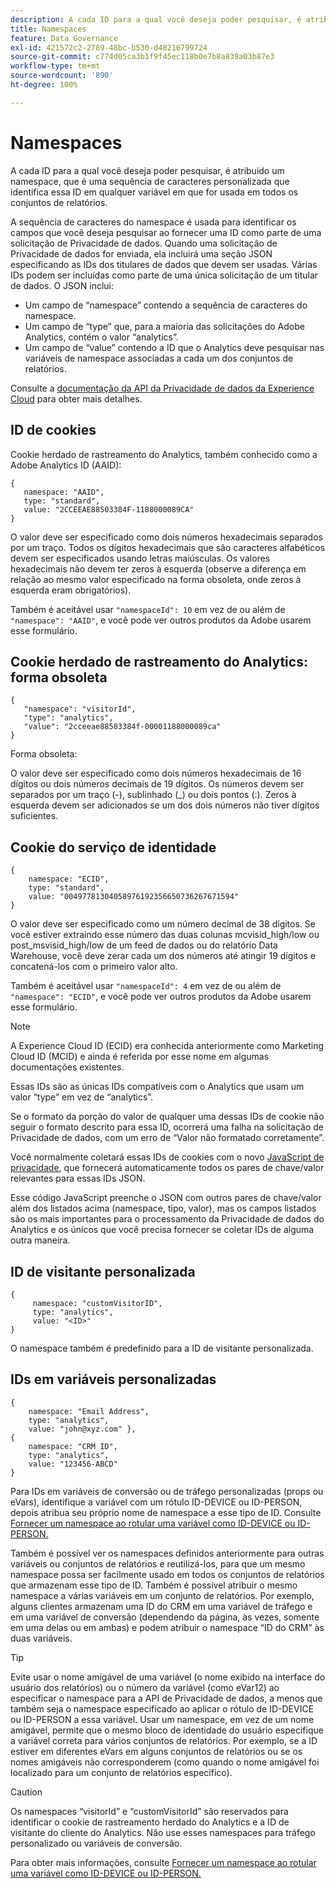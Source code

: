```yaml
---
description: A cada ID para a qual você deseja poder pesquisar, é atribuído um namespace, que é uma sequência de caracteres personalizada que identifica essa ID em qualquer variável em que for usada em todos os conjuntos de relatórios.
title: Namespaces
feature: Data Governance
exl-id: 421572c2-2789-48bc-b530-d48216799724
source-git-commit: c774d05ca3b1f9f45ec118b0e7b8a839a03b87e3
workflow-type: tm+mt
source-wordcount: '890'
ht-degree: 100%

---
```


# Namespaces

A cada ID para a qual você deseja poder pesquisar, é atribuído um namespace, que é uma sequência de caracteres personalizada que identifica essa ID em qualquer variável em que for usada em todos os conjuntos de relatórios.

A sequência de caracteres do namespace é usada para identificar os campos que você deseja pesquisar ao fornecer uma ID como parte de uma solicitação de Privacidade de dados. Quando uma solicitação de Privacidade de dados for enviada, ela incluirá uma seção JSON especificando as IDs dos titulares de dados que devem ser usadas. Várias IDs podem ser incluídas como parte de uma única solicitação de um titular de dados. O JSON inclui:

* Um campo de “namespace” contendo a sequência de caracteres do namespace.
* Um campo de “type” que, para a maioria das solicitações do Adobe Analytics, contém o valor “analytics”.
* Um campo de “value” contendo a ID que o Analytics deve pesquisar nas variáveis de namespace associadas a cada um dos conjuntos de relatórios.

Consulte a [documentação da API da Privacidade de dados da Experience Cloud](https://experienceleague.adobe.com/docs/experience-platform/privacy/api/overview.html?lang=pt-BR) para obter mais detalhes.

## ID de cookies

Cookie herdado de rastreamento do Analytics, também conhecido como a Adobe Analytics ID (AAID):

```
{
   namespace: "AAID",
   type: "standard",
   value: "2CCEEAE88503384F-1188000089CA"
}
```

O valor deve ser especificado como dois números hexadecimais separados por um traço. Todos os dígitos hexadecimais que são caracteres alfabéticos devem ser especificados usando letras maiúsculas. Os valores hexadecimais não devem ter zeros à esquerda (observe a diferença em relação ao mesmo valor especificado na forma obsoleta, onde zeros à esquerda eram obrigatórios).

Também é aceitável usar `"namespaceId": 10` em vez de ou além de `"namespace": "AAID"`, e você pode ver outros produtos da Adobe usarem esse formulário.

## Cookie herdado de rastreamento do Analytics: forma obsoleta

```
{
   "namespace": "visitorId",
   "type": "analytics",
   "value": "2cceeae88503384f-00001188000089ca"
}
```

Forma obsoleta:

O valor deve ser especificado como dois números hexadecimais de 16 dígitos ou dois números decimais de 19 dígitos. Os números devem ser separados por um traço (-), sublinhado (_) ou dois pontos (:). Zeros à esquerda devem ser adicionados se um dos dois números não tiver dígitos suficientes.

## Cookie do serviço de identidade

```
{
    namespace: "ECID",
    type: "standard",
    value: "00497781304058976192356650736267671594"
}
```

O valor deve ser especificado como um número decimal de 38 dígitos. Se você estiver extraindo esse número das duas colunas mcvisid\_high/low ou post\_msvisid\_high/low de um feed de dados ou do relatório Data Warehouse, você deve zerar cada um dos números até atingir 19 dígitos e concatená-los com o primeiro valor alto.

Também é aceitável usar `"namespaceId": 4` em vez de ou além de `"namespace": "ECID"`, e você pode ver outros produtos da Adobe usarem esse formulário.

>[!NOTE]
>
>A Experience Cloud ID (ECID) era conhecida anteriormente como Marketing Cloud ID (MCID) e ainda é referida por esse nome em algumas documentações existentes.
>
>Essas IDs são as únicas IDs compatíveis com o Analytics que usam um valor “type” em vez de “analytics”.

Se o formato da porção do valor de qualquer uma dessas IDs de cookie não seguir o formato descrito para essa ID, ocorrerá uma falha na solicitação de Privacidade de dados, com um erro de “Valor não formatado corretamente”.

Você normalmente coletará essas IDs de cookies com o novo [JavaScript de privacidade](https://developer.adobe.com/experience-platform-apis/references/privacy-service/), que fornecerá automaticamente todos os pares de chave/valor relevantes para essas IDs JSON.

Esse código JavaScript preenche o JSON com outros pares de chave/valor além dos listados acima (namespace, tipo, valor), mas os campos listados são os mais importantes para o processamento da Privacidade de dados do Analytics e os únicos que você precisa fornecer se coletar IDs de alguma outra maneira.

## ID de visitante personalizada

```
{
     namespace: "customVisitorID",
     type: "analytics",
     value: "<ID>"
}
```

O namespace também é predefinido para a ID de visitante personalizada.

## IDs em variáveis personalizadas

```
{
    namespace: "Email Address",
    type: "analytics", 
    value: "john@xyz.com" }, 
{
    namespace: "CRM ID", 
    type: "analytics", 
    value: "123456-ABCD" 
}
```

Para IDs em variáveis de conversão ou de tráfego personalizadas (props ou eVars), identifique a variável com um rótulo ID-DEVICE ou ID-PERSON, depois atribua seu próprio nome de namespace a esse tipo de ID. Consulte [Fornecer um namespace ao rotular uma variável como ID-DEVICE ou ID-PERSON.](/help/admin/admin/c-data-governance/data-labeling/gdpr-labels.md)

Também é possível ver os namespaces definidos anteriormente para outras variáveis ou conjuntos de relatórios e reutilizá-los, para que um mesmo namespace possa ser facilmente usado em todos os conjuntos de relatórios que armazenam esse tipo de ID. Também é possível atribuir o mesmo namespace a várias variáveis em um conjunto de relatórios. Por exemplo, alguns clientes armazenam uma ID do CRM em uma variável de tráfego e em uma variável de conversão (dependendo da página, às vezes, somente em uma delas ou em ambas) e podem atribuir o namespace “ID do CRM” às duas variáveis.

>[!TIP]
>
>Evite usar o nome amigável de uma variável (o nome exibido na interface do usuário dos relatórios) ou o número da variável (como eVar12) ao especificar o namespace para a API de Privacidade de dados, a menos que também seja o namespace especificado ao aplicar o rótulo de ID-DEVICE ou ID-PERSON a essa variável. Usar um namespace, em vez de um nome amigável, permite que o mesmo bloco de identidade do usuário especifique a variável correta para vários conjuntos de relatórios. Por exemplo, se a ID estiver em diferentes eVars em alguns conjuntos de relatórios ou se os nomes amigáveis não corresponderem (como quando o nome amigável foi localizado para um conjunto de relatórios específico).

>[!CAUTION]
>
>Os namespaces “visitorId” e “customVisitorId” são reservados para identificar o cookie de rastreamento herdado do Analytics e a ID de visitante do cliente do Analytics. Não use esses namespaces para tráfego personalizado ou variáveis de conversão.

Para obter mais informações, consulte [Fornecer um namespace ao rotular uma variável como ID-DEVICE ou ID-PERSON.](/help/admin/admin/c-data-governance/data-labeling/gdpr-labels.md)
